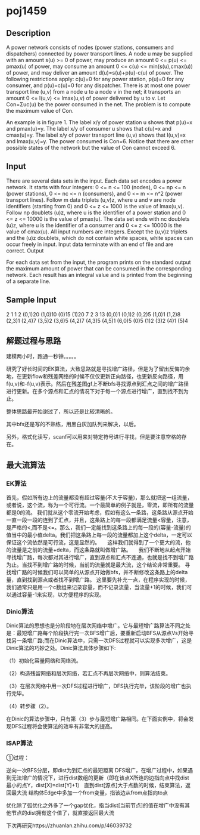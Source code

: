 # poj1459

## Description

A power network consists of nodes (power stations, consumers and dispatchers) connected by power transport lines. A node u may be supplied with an amount s(u) >= 0 of power, may produce an amount 0 <= p(u) <= pmax(u) of power, may consume an amount 0 <= c(u) <= min(s(u),cmax(u)) of power, and may deliver an amount d(u)=s(u)+p(u)-c(u) of power. The following restrictions apply: c(u)=0 for any power station, p(u)=0 for any consumer, and p(u)=c(u)=0 for any dispatcher. There is at most one power transport line (u,v) from a node u to a node v in the net; it transports an amount 0 <= l(u,v) <= lmax(u,v) of power delivered by u to v. Let Con=Σuc(u) be the power consumed in the net. The problem is to compute the maximum value of Con.


An example is in figure 1. The label x/y of power station u shows that p(u)=x and pmax(u)=y. The label x/y of consumer u shows that c(u)=x and cmax(u)=y. The label x/y of power transport line (u,v) shows that l(u,v)=x and lmax(u,v)=y. The power consumed is Con=6. Notice that there are other possible states of the network but the value of Con cannot exceed 6.
## Input

There are several data sets in the input. Each data set encodes a power network. It starts with four integers: 0 <= n <= 100 (nodes), 0 <= np <= n (power stations), 0 <= nc <= n (consumers), and 0 <= m <= n^2 (power transport lines). Follow m data triplets (u,v)z, where u and v are node identifiers (starting from 0) and 0 <= z <= 1000 is the value of lmax(u,v). Follow np doublets (u)z, where u is the identifier of a power station and 0 <= z <= 10000 is the value of pmax(u). The data set ends with nc doublets (u)z, where u is the identifier of a consumer and 0 <= z <= 10000 is the value of cmax(u). All input numbers are integers. Except the (u,v)z triplets and the (u)z doublets, which do not contain white spaces, white spaces can occur freely in input. Input data terminate with an end of file and are correct.
Output

For each data set from the input, the program prints on the standard output the maximum amount of power that can be consumed in the corresponding network. Each result has an integral value and is printed from the beginning of a separate line.
## Sample Input

2 1 1 2 (0,1)20 (1,0)10 (0)15 (1)20
7 2 3 13 (0,0)1 (0,1)2 (0,2)5 (1,0)1 (1,2)8 (2,3)1 (2,4)7
         (3,5)2 (3,6)5 (4,2)7 (4,3)5 (4,5)1 (6,0)5
         (0)5 (1)2 (3)2 (4)1 (5)4

## 解题过程与思路

建模两小时，跑通一秒钟。。。。。

研究了好长时间的EK算法，大致思路就是寻找增广路径，但是为了留出反悔的余地，在更新flow和残差网络的时候不仅仅更新正向路径，也更新反向路径，用f(u,v)和-f(u,v)表示。然后在残差图gf上不断bfs寻找源点到汇点之间的增广路径进行更新。在多个源点和汇点的情况下对于每一个源点进行增广，直到找不到为止。

整体思路最开始谢过了，所以还是比较清晰的。

其中bfs还是写的不熟练，用黑白灰加队列来解决，以后。

另外，格式化读写，scanf可以用来对特定符号进行寻找，但是要注意空格的存在。


## 最大流算法

### EK算法

 首先，假如所有边上的流量都没有超过容量(不大于容量)，那么就把这一组流量，或者说，这个流，称为一个可行流。一个最简单的例子就是，零流，即所有的流量都是0的流。
我们就从这个零流开始考虑，假如有这么一条路，这条路从源点开始一直一段一段的连到了汇点，并且，这条路上的每一段都满足流量<容量，注意，是严格的<,而不是<=。那么，我们一定能找到这条路上的每一段的(容量-流量)的值当中的最小值delta。我们把这条路上每一段的流量都加上这个delta，一定可以保证这个流依然是可行流，这是显然的。
    这样我们就得到了一个更大的流，他的流量是之前的流量+delta，而这条路就叫做增广路。
    我们不断地从起点开始寻找增广路，每次都对其进行增广，直到源点和汇点不连通，也就是找不到增广路为止。当找不到增广路的时候，当前的流量就是最大流，这个结论非常重要。
寻找增广路的时候我们可以简单的从源点开始做bfs，并不断修改这条路上的delta量，直到找到源点或者找不到增广路。
这里要先补充一点，在程序实现的时候，我们通常只是用一个c数组来记录容量，而不记录流量，当流量+1的时候，我们可以通过容量-1来实现，以方便程序的实现。


### Dinic算法

Dinic算法的思想也是分阶段地在层次网络中增广。它与最短增广路算法不同之处是：最短增广路每个阶段执行完一次BFS增广后，要重新启动BFS从源点Vs开始寻找另一条增广路;而在Dinic算法中，只需一次DFS过程就可以实现多次增广，这是Dinic算法的巧妙之处。Dinic算法具体步骤如下:

（1）初始化容量网络和网络流。

（2）构造残留网络和层次网络，若汇点不再层次网络中，则算法结束。

（3）在层次网络中用一次DFS过程进行增广，DFS执行完毕，该阶段的增广也执行完毕。

（4）转步骤（2）。

在Dinic的算法步骤中，只有第（3）步与最短增广路相同。在下面实例中，将会发现DFS过程将会使算法的效率有非常大的提高。

### ISAP算法

①过程：

逆向一次BFS分层，即dist为到汇点的最短距离
DFS增广，在增广过程中，如果遇到无法增广的情况下，进行dist数组的更新（即在该点X所连的边指向点中找dist最小的点Y，dist[X]=dist[Y]+1）
直到dist[源点]大于点数的时候，结束算法，返回最大流
结构体Edge中多加一个from变量，指该边从from点指向to点



优化除了弧优化之外多了一个gap优化，指当dist[当前节点]的值在增广中没有其他节点的dist拥有这个值了，就直接返回最大流


下次再研究https://zhuanlan.zhihu.com/p/46039732
